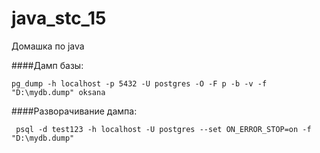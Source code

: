 # java_stc_15
Домашка по java

####Дамп базы:
```
pg_dump -h localhost -p 5432 -U postgres -O -F p -b -v -f "D:\mydb.dump" oksana
```

####Разворачивание дампа:
```
 psql -d test123 -h localhost -U postgres --set ON_ERROR_STOP=on -f "D:\mydb.dump"
```